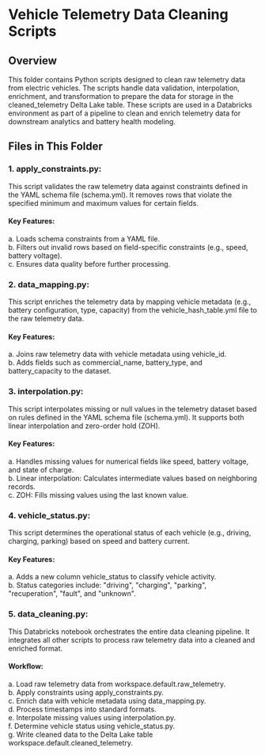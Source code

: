 # Vehicle Telemetry Data Cleaning Scripts

## Overview
This folder contains Python scripts designed to clean raw telemetry data from electric vehicles. The scripts handle data validation, interpolation, enrichment, and transformation to prepare the data for storage in the cleaned_telemetry Delta Lake table. These scripts are used in a Databricks environment as part of a pipeline to clean and enrich telemetry data for downstream analytics and battery health modeling.

## Files in This Folder
### 1. apply_constraints.py:
   This script validates the raw telemetry data against constraints defined in the YAML schema file (schema.yml). It removes rows that violate the specified     minimum and maximum values for certain fields.
#### Key Features:
   a. Loads schema constraints from a YAML file.\
   b. Filters out invalid rows based on field-specific constraints (e.g., speed, battery voltage).\
   c. Ensures data quality before further processing.

### 2. data_mapping.py:
   This script enriches the telemetry data by mapping vehicle metadata (e.g., battery configuration, type, capacity) from the vehicle_hash_table.yml file to the raw telemetry data.
#### Key Features:
   a. Joins raw telemetry data with vehicle metadata using vehicle_id.\
   b. Adds fields such as commercial_name, battery_type, and battery_capacity to the dataset.

### 3. interpolation.py:
   This script interpolates missing or null values in the telemetry dataset based on rules defined in the YAML schema file (schema.yml). It supports both linear interpolation and zero-order hold (ZOH).
#### Key Features:
   a. Handles missing values for numerical fields like speed, battery voltage, and state of charge.\
   b. Linear interpolation: Calculates intermediate values based on neighboring records.\
   c. ZOH: Fills missing values using the last known value.

### 4. vehicle_status.py:
   This script determines the operational status of each vehicle (e.g., driving, charging, parking) based on speed and battery current.
#### Key Features:
   a. Adds a new column vehicle_status to classify vehicle activity.\
   b. Status categories include: "driving", "charging", "parking", "recuperation", "fault", and "unknown".

### 5. data_cleaning.py:
   This Databricks notebook orchestrates the entire data cleaning pipeline. It integrates all other scripts to process raw telemetry data into a cleaned and enriched format.
#### Workflow:
   a. Load raw telemetry data from workspace.default.raw_telemetry.\
   b. Apply constraints using apply_constraints.py.\
   c. Enrich data with vehicle metadata using data_mapping.py.\
   d. Process timestamps into standard formats.\
   e. Interpolate missing values using interpolation.py.\
   f. Determine vehicle status using vehicle_status.py.\
   g. Write cleaned data to the Delta Lake table workspace.default.cleaned_telemetry.
